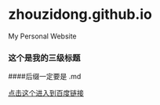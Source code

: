 # zhouzidong.github.io

My Personal Website

### 这个是我的三级标题 

####后缀一定要是 .md

[点击这个进入到百度链接](http://www.baidu.com)
